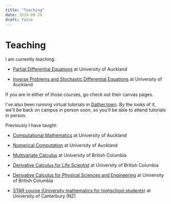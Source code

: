```yaml
---
title: "Teaching"
date: 2019-08-29
draft: false
--- 
```

# Teaching
I am currently teaching:
* [Partial Differential Equations](https://canvas.auckland.ac.nz/courses/74529) at University of Auckland

* [Inverse Problems and Stochastic Differential Equations](https://canvas.auckland.ac.nz/courses/74452) at University of Auckland

If you are in either of those courses, go check out their canvas pages.

I've also been running virtual tutorials in [Gather.town](https://gather.town/app/dRtTCqio62mFFdnm/AucklandMathsStudySpace). 
By the looks of it, we'll be back on campus in person soon, so you'll be able to attend tutorials in person.


Previously I have taught:
* [Computational Mathematics](https://canvas.auckland.ac.nz/courses/62389) at University of Auckland

* [Numerical Computation](https://canvas.auckland.ac.nz/courses/62027) at University of Auckland
	
* [Multivariate Calculus](https://courses.students.ubc.ca/cs/courseschedule?pname=subjarea&tname=subj-course&dept=MATH&course=253) at University of British Columbia

* [Derivative Calculus for Life Scientist](https://courses.students.ubc.ca/cs/courseschedule?pname=subjarea&tname=subj-course&dept=MATH&course=102) at University of British Columbia

* [Derivative Calculus for Physical Sciences and Engineering](https://courses.students.ubc.ca/cs/courseschedule?pname=subjarea&tname=subj-course&dept=MATH&course=100) at University of British Columbia

* [STAR course (University mathematics for highschool students)](https://www.canterbury.ac.nz/courseinfo/GetCourseDetails.aspx?course=MATH199) at University of Canterbury (NZ)

